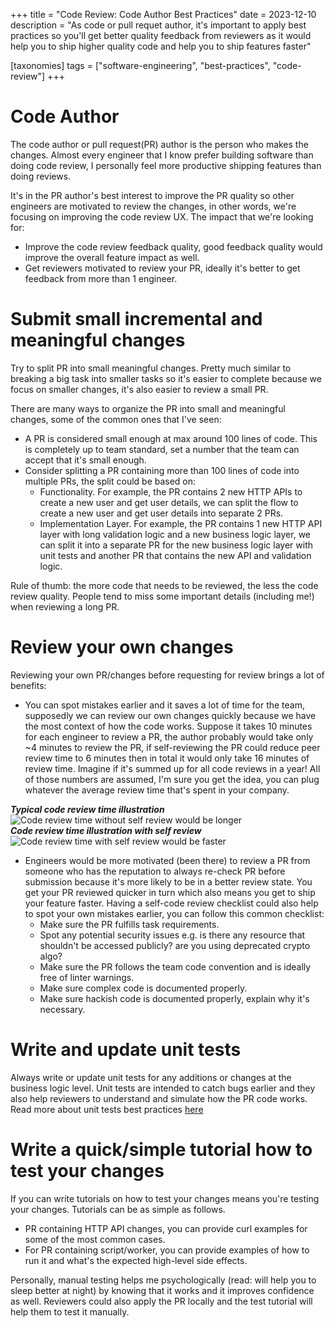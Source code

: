 +++
title = "Code Review: Code Author Best Practices"
date = 2023-12-10
description = "As code or pull requet author, it's important to apply best practices so you'll get better quality feedback from reviewers as it would help you to ship higher quality code and help you to ship features faster"

[taxonomies]
tags = ["software-engineering", "best-practices", "code-review"]
+++


# Code Author
The code author or pull request(PR) author is the person who makes the changes.
Almost every engineer that I know prefer building software than doing code review,
I personally feel more productive shipping features than doing reviews.

It's in the PR author's best interest to improve the PR quality so other engineers are motivated to review the changes,
in other words, we're focusing on improving the code review UX.
The impact that we're looking for:
* Improve the code review feedback quality, good feedback quality would improve the overall feature impact as well.
* Get reviewers motivated to review your PR, ideally it's better to get feedback from more than 1 engineer.

# Submit small incremental and meaningful changes
Try to split PR into small meaningful changes. Pretty much similar to
breaking a big task into smaller tasks so it's easier to complete because we focus on smaller changes, it's also easier to review a small PR.

There are many ways to organize the PR into small and meaningful changes, some of the common ones that I've seen:
* A PR is considered small enough at max around 100 lines of code. This is completely up to team standard, set a number that the team can accept that it's small enough.
* Consider splitting a PR containing more than 100 lines of code into multiple PRs, the split could be based on:
  * Functionality. For example, the PR contains 2 new HTTP APIs to create a new user and get user details, we can split the flow to create a new user and get user details into separate 2 PRs.
  * Implementation Layer. For example, the PR contains 1 new HTTP API layer with long validation logic and a new business logic layer, we can split it into a separate PR for the new business logic layer with unit tests and another PR that contains the new API and validation logic.

Rule of thumb: the more code that needs to be reviewed, the less the code review quality.
People tend to miss some important details (including me!) when reviewing a long PR.


# Review your own changes
Reviewing your own PR/changes before requesting for review brings a lot of benefits:
* You can spot mistakes earlier and it saves a lot of time for the team, supposedly we can review our own changes quickly because we have the most context of how the code works. Suppose it takes 10 minutes for each engineer to review a PR, the author probably would take only ~4 minutes to review the PR, if self-reviewing the PR could reduce peer review time to 6 minutes then in total it would only take 16 minutes of review time. Imagine if it's summed up for all code reviews in a year! All of those numbers are assumed, I'm sure you get the idea, you can plug whatever the average review time that's spent in your company.


<div class="row mb-4">
  <div class="image-container col-12 col-md-6 mb-4">
    <i><b>Typical code review time illustration</b></i>
    <img
      src="{{ asset_path(path="/assets/images/software-engineering/code-review/code-review-code-author-best-practices/code-review-without-self-review.jpg") }}"
      alt="Code review time without self review would be longer"
    />
  </div>

  <div class="image-container col-12 col-md-6">
    <i><b>Code review time illustration with self review</b></i>
    <img
      src="{{ asset_path(path="/assets/images/software-engineering/code-review/code-review-code-author-best-practices/code-review-with-self-review.jpg") }}"
      alt="Code review time with self review would be faster"
    />
  </div>
</div>


* Engineers would be more motivated (been there) to review a PR from someone who has the reputation to always re-check PR before submission because it's more likely to be in a better review state. You get your PR reviewed quicker in turn which also means you get to ship your feature faster. Having a self-code review checklist could also help to spot your own mistakes earlier, you can follow this common checklist:
  * Make sure the PR fulfills task requirements.
  * Spot any potential security issues e.g. is there any resource that shouldn't be accessed publicly? are you using deprecated crypto algo?
  * Make sure the PR follows the team code convention and is ideally free of linter warnings.
  * Make sure complex code is documented properly.
  * Make sure hackish code is documented properly, explain why it's necessary.


# Write and update unit tests
Always write or update unit tests for any additions or changes at the business logic level.
Unit tests are intended to catch bugs earlier and they also help reviewers to understand and simulate how the PR code works. Read more about unit tests best practices [here](/tags/unit-testing)


# Write a quick/simple tutorial how to test your changes
If you can write tutorials on how to test your changes means you're testing your changes. Tutorials can be as simple as follows.
* PR containing HTTP API changes, you can provide curl examples for some of the most common cases.
* For PR containing script/worker, you can provide examples of how to run it and what's the expected high-level side effects.

Personally, manual testing helps me psychologically (read: will help you to sleep better at night) by knowing that it works and it improves confidence as well. Reviewers could also apply the PR locally and the test tutorial will help them to test it manually.
